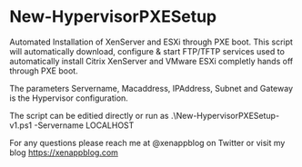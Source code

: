 # New-HypervisorPXESetup
Automated Installation of XenServer and ESXi through PXE
 boot.
This script will automatically download, configure & start FTP/TFTP services used to automatically install Citrix XenServer and VMware ESXi completly hands off through PXE boot.

The parameters Servername, Macaddress, IPAddress, Subnet and Gateway is the Hypervisor configuration.

The script can be editied directly or run as .\New-HypervisorPXESetup-v1.ps1 -Servername LOCALHOST

For any questions please reach me at @xenappblog on Twitter or visit my blog https://xenappblog.com
